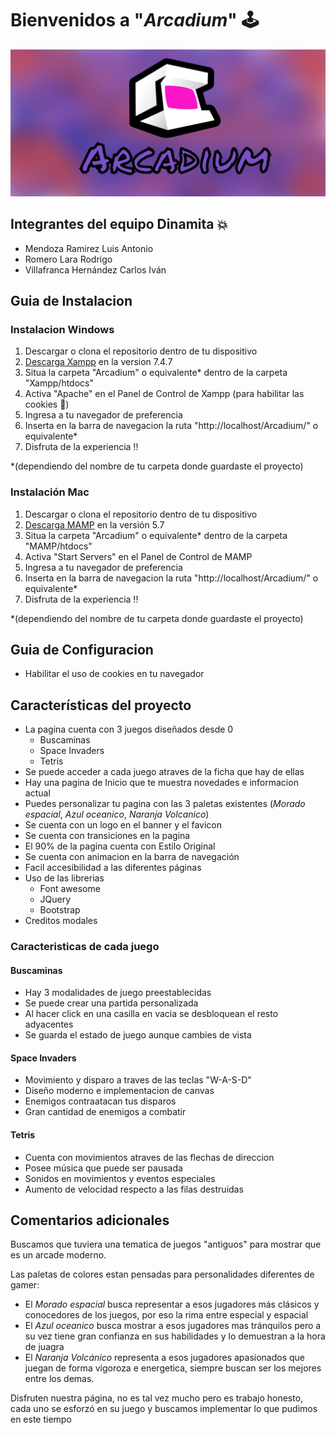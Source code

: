 # Bienvenidos a "*Arcadium*" :joystick:
![Banner](statics/img/banner.png)
## Integrantes del equipo Dinamita :collision:
* Mendoza Ramirez Luis Antonio
* Romero Lara Rodrigo
* Villafranca Hernández Carlos Iván
## Guia de Instalacion 
### Instalacion Windows 
1. Descargar o clona el repositorio dentro de tu dispositivo
2. [Descarga Xampp](https://www.apachefriends.org/xampp-files/7.4.7/xampp-windows-x64-7.4.7-0-VC15-installer.exe) en la version 7.4.7
3. Situa la carpeta "Arcadium" o equivalente* dentro de la carpeta "Xampp/htdocs"
4. Activa "Apache" en el Panel de Control de Xampp (para habilitar las cookies :cookie:)
5. Ingresa a tu navegador de preferencia 
6. Inserta en la barra de navegacion la ruta "http://localhost/Arcadium/" o equivalente*
7. Disfruta de la experiencia !!

*(dependiendo del nombre de tu carpeta donde guardaste el proyecto)

### Instalación Mac
1. Descargar o clona el repositorio dentro de tu dispositivo
2. [Descarga MAMP](https://www.mamp.info/en/downloads/) en la versión 5.7
3. Situa la carpeta "Arcadium" o equivalente* dentro de la carpeta "MAMP/htdocs"
4. Activa "Start Servers" en el Panel de Control de MAMP
5. Ingresa a tu navegador de preferencia 
6. Inserta en la barra de navegacion la ruta "http://localhost/Arcadium/" o equivalente*
7. Disfruta de la experiencia !!

*(dependiendo del nombre de tu carpeta donde guardaste el proyecto)

## Guia de Configuracion
* Habilitar el uso de cookies en tu navegador 

## Características del proyecto

* La pagina cuenta con 3 juegos diseñados desde 0
  * Buscaminas
  * Space Invaders
  * Tetris
* Se puede acceder a cada juego atraves de la ficha que hay de ellas
* Hay una pagina de Inicio que te muestra novedades e informacion actual
* Puedes personalizar tu pagina con las 3 paletas existentes (*Morado espacial*, *Azul oceanico*, *Naranja Volcanico*)
* Se cuenta con un logo en el banner y el favicon 
* Se cuenta con transiciones en la pagina 
* El 90% de la pagina cuenta con Estilo Original
* Se cuenta con animacion en la barra de navegación
* Facil accesibilidad a las diferentes páginas
* Uso de las librerias 
  * Font awesome 
  * JQuery
  * Bootstrap
* Creditos modales


### Caracteristicas de cada juego 
  #### Buscaminas
  * Hay 3 modalidades de juego preestablecidas
  * Se puede crear una partida personalizada
  * Al hacer click en una casilla en vacia se desbloquean el resto adyacentes
  * Se guarda el estado de juego aunque cambies de vista
  
  #### Space Invaders
  * Movimiento y disparo a traves de las teclas "W-A-S-D"
  * Diseño moderno e implementacion de canvas
  * Enemigos contraatacan tus disparos
  * Gran cantidad de enemigos a combatir
  
  #### Tetris
  * Cuenta con movimientos atraves de las flechas de direccion
  * Posee música que puede ser pausada
  * Sonidos en movimientos y eventos especiales
  * Aumento de velocidad respecto a las filas destruidas
  
## Comentarios adicionales
Buscamos que tuviera una tematica de juegos "antiguos" para mostrar que es un arcade moderno.

Las paletas de colores estan pensadas para personalidades diferentes de gamer:
   * El *Morado espacial* busca representar a esos jugadores más clásicos y conocedores de los juegos, por eso la rima entre especial y espacial
   * El *Azul oceanico* busca mostrar a esos jugadores mas tránquilos pero a su vez tiene gran confianza en sus habilidades y lo demuestran a la hora de juagra
   * El *Naranja Volcánico* representa a esos jugadores apasionados que juegan de forma vigoroza e energetica, siempre buscan ser los mejores entre los demas.
   
Disfruten  nuestra página, no es tal vez mucho pero es trabajo honesto, cada uno se esforzó en su juego y buscamos implementar lo que pudimos en este tiempo
   
  
